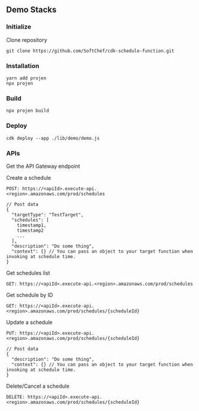 ## Demo Stacks

### Initialize

Clone repository

```
git clone https://github.com/SoftChef/cdk-schedule-function.git
```

### Installation

```
yarn add projen
npx projen
```

### Build

```
npx projen build
```

### Deploy

```
cdk deploy --app ./lib/demo/demo.js
```

### APIs

Get the API Gateway endpoint

Create a schedule

```
POST: https://<apiId>.execute-api.<region>.amazonaws.com/prod/schedules

// Post data
{
  "targetType": "TestTarget",
  "schedules": [
    timestamp1,
    timestamp2
    ...
  ],
  "description": "Do some thing",
  "context": {} // You can pass an object to your target function when invoking at schedule time.
}
```

Get schedules list

```
GET: https://<apiId>.execute-api.<region>.amazonaws.com/prod/schedules
```

Get schedule by ID

```
GET: https://<apiId>.execute-api.<region>.amazonaws.com/prod/schedules/{scheduleId}
```

Update a schedule

```
PUT: https://<apiId>.execute-api.<region>.amazonaws.com/prod/schedules/{scheduleId}

// Post data
{
  "description": "Do some thing",
  "context": {} // You can pass an object to your target function when invoking at schedule time.
}
```

Delete/Cancel a schedule

```
DELETE: https://<apiId>.execute-api.<region>.amazonaws.com/prod/schedules/{scheduleId}
```
